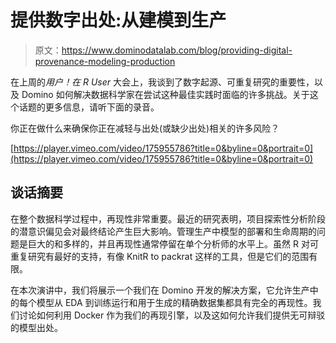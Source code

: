 # 提供数字出处:从建模到生产

> 原文：<https://www.dominodatalab.com/blog/providing-digital-provenance-modeling-production>

在上周的*用户！在 R User* 大会上，我谈到了数字起源、可重复研究的重要性，以及 Domino 如何解决数据科学家在尝试这种最佳实践时面临的许多挑战。关于这个话题的更多信息，请听下面的录音。

你正在做什么来确保你正在减轻与出处(或缺少出处)相关的许多风险？

[https://player.vimeo.com/video/175955786?title=0&byline=0&portrait=0](https://player.vimeo.com/video/175955786?title=0&byline=0&portrait=0)

## 谈话摘要

在整个数据科学过程中，再现性非常重要。最近的研究表明，项目探索性分析阶段的潜意识偏见会对最终结论产生巨大影响。管理生产中模型的部署和生命周期的问题是巨大的和多样的，并且再现性通常停留在单个分析师的水平上。虽然 R 对可重复研究有最好的支持，有像 KnitR to packrat 这样的工具，但是它们的范围有限。

在本次演讲中，我们将展示一个我们在 Domino 开发的解决方案，它允许生产中的每个模型从 EDA 到训练运行和用于生成的精确数据集都具有完全的再现性。我们讨论如何利用 Docker 作为我们的再现引擎，以及这如何允许我们提供无可辩驳的模型出处。